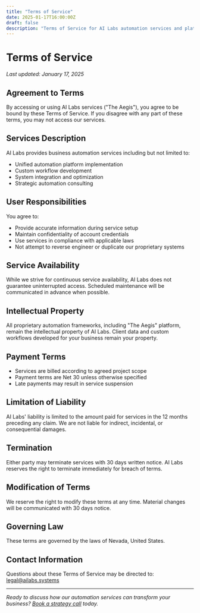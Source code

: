 ```yaml
---
title: "Terms of Service"
date: 2025-01-17T16:00:00Z
draft: false
description: "Terms of Service for AI Labs automation services and platform usage."
---
```


# Terms of Service

*Last updated: January 17, 2025*

## Agreement to Terms

By accessing or using AI Labs services ("The Aegis"), you agree to be bound by these Terms of Service. If you disagree with any part of these terms, you may not access our services.

## Services Description

AI Labs provides business automation services including but not limited to:
- Unified automation platform implementation
- Custom workflow development
- System integration and optimization
- Strategic automation consulting

## User Responsibilities

You agree to:
- Provide accurate information during service setup
- Maintain confidentiality of account credentials
- Use services in compliance with applicable laws
- Not attempt to reverse engineer or duplicate our proprietary systems

## Service Availability

While we strive for continuous service availability, AI Labs does not guarantee uninterrupted access. Scheduled maintenance will be communicated in advance when possible.

## Intellectual Property

All proprietary automation frameworks, including "The Aegis" platform, remain the intellectual property of AI Labs. Client data and custom workflows developed for your business remain your property.

## Payment Terms

- Services are billed according to agreed project scope
- Payment terms are Net 30 unless otherwise specified
- Late payments may result in service suspension

## Limitation of Liability

AI Labs' liability is limited to the amount paid for services in the 12 months preceding any claim. We are not liable for indirect, incidental, or consequential damages.

## Termination

Either party may terminate services with 30 days written notice. AI Labs reserves the right to terminate immediately for breach of terms.

## Modification of Terms

We reserve the right to modify these terms at any time. Material changes will be communicated with 30 days notice.

## Governing Law

These terms are governed by the laws of Nevada, United States.

## Contact Information

Questions about these Terms of Service may be directed to: legal@ailabs.systems

---

*Ready to discuss how our automation services can transform your business? [Book a strategy call](#contact) today.*
